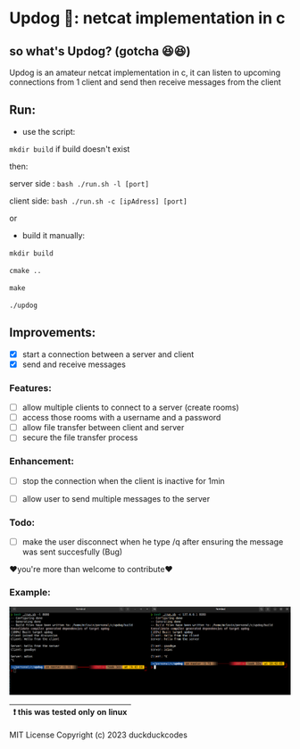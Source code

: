 # Updog 🐶: netcat implementation in c

## so what's Updog? (gotcha 😆😆)

Updog is an amateur netcat implementation in c, it can listen to upcoming connections from 1 client and send then receive messages from the client

## Run:

-   use the script:

`mkdir build` if build doesn't exist

then:

server side : `bash ./run.sh -l [port]`

client side: `bash ./run.sh -c [ipAdress] [port]`


or


-   build it manually:

`mkdir build`

`cmake ..`

`make`

`./updog`





## Improvements:


-   [x] start a connection between a server and client
-   [x] send and receive messages

### Features:

-   [ ] allow multiple clients to connect to a server (create rooms)
-   [ ] access those rooms with a username and a password
-   [ ] allow file transfer between client and server
-   [ ] secure the file transfer process

### Enhancement:

-   [ ] stop the connection when the client is inactive for 1min
-   [ ] allow user to send multiple messages to the server


### Todo:
-   [ ] make the user disconnect when he type /q after ensuring the message was sent succesfully (Bug)

❤️you're more than welcome to contribute❤️


### Example:

![video](examples/img.png)

| :exclamation:  this was tested only on linux  |
|-----------------------------------------|

MIT License
Copyright (c) 2023 duckduckcodes
